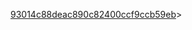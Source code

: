 [93014c88deac890c82400ccf9ccb59eb](https://github.com/user-attachments/assets/c686db0c-eb05-4cee-8873-b5926ed085a7)>
